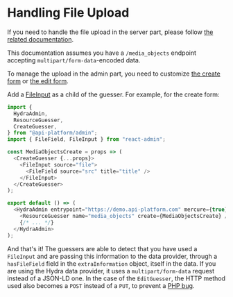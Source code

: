 # Handling File Upload

If you need to handle the file upload in the server part, please follow [the related documentation](../core/file-upload.md).

This documentation assumes you have a `/media_objects` endpoint accepting `multipart/form-data`-encoded data.

To manage the upload in the admin part, you need to customize [the create form](customizing.md#customizing-the-create-form) or [the edit form](customizing.md#customizing-the-edit-form).

Add a [FileInput](https://marmelab.com/react-admin/Inputs.html#fileinput) as a child of the guesser. For example, for the create form:

```js
import {
  HydraAdmin,
  ResourceGuesser,
  CreateGuesser,
} from "@api-platform/admin";
import { FileField, FileInput } from "react-admin";

const MediaObjectsCreate = props => (
  <CreateGuesser {...props}>
    <FileInput source="file">
      <FileField source="src" title="title" />
    </FileInput>
  </CreateGuesser>
);

export default () => (
  <HydraAdmin entrypoint="https://demo.api-platform.com" mercure={true}>
    <ResourceGuesser name="media_objects" create={MediaObjectsCreate} />
    {/* ... */}
  </HydraAdmin>
);
```

And that's it!
The guessers are able to detect that you have used a `FileInput` and are passing this information to the data provider, through a `hasFileField` field in the `extraInformation` object, itself in the data.
If you are using the Hydra data provider, it uses a `multipart/form-data` request instead of a JSON-LD one.
In the case of the `EditGuesser`, the HTTP method used also becomes a `POST` instead of a `PUT`, to prevent a [PHP bug](https://bugs.php.net/bug.php?id=55815).
